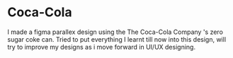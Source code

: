 # Coca-Cola
I made a figma parallex design using the The Coca-Cola Company 's zero sugar coke can. Tried to put everything I learnt till now into this design, will try to improve my designs as i move forward in UI/UX designing.

